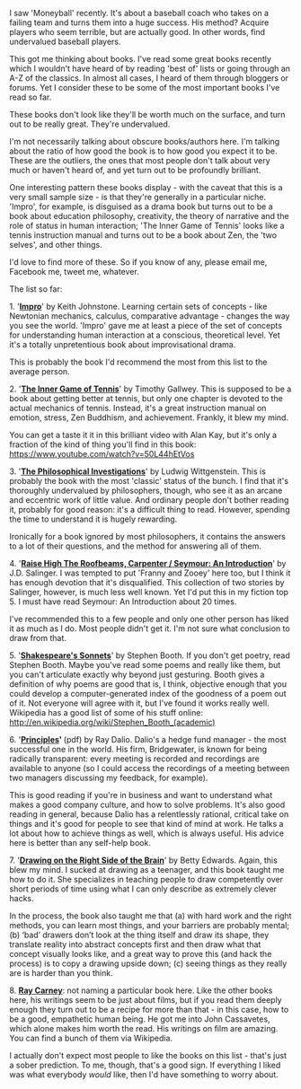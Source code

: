 I saw 'Moneyball' recently. It's about a baseball coach who takes on a failing team and turns them into a huge success. His method? Acquire players who seem terrible, but are actually good. In other words, find undervalued baseball players.

This got me thinking about books. I've read some great books recently which I wouldn't have heard of by reading 'best of' lists or going through an A-Z of the classics. In almost all cases, I heard of them through bloggers or forums. Yet I consider these to be some of the most important books I've read so far.

These books don't look like they'll be worth much on the surface, and turn out to be really great. They're undervalued.

I'm not necessarily talking about obscure books/authors here. I'm talking about the ratio of how good the book is to how good you expect it to be. These are the outliers, the ones that most people don't talk about very much or haven't heard of, and yet turn out to be profoundly brilliant.

One interesting pattern these books display - with the caveat that this is a very small sample size - is that they're generally in a particular niche. 'Impro', for example, is disguised as a drama book but turns out to be a book about education philosophy, creativity, the theory of narrative and the role of status in human interaction; 'The Inner Game of Tennis' looks like a tennis instruction manual and turns out to be a book about Zen, the 'two selves', and other things.

I'd love to find more of these. So if you know of any, please email me, Facebook me, tweet me, whatever.

The list so far:

1\. '**[Impro](http://www.amazon.co.uk/Impro-Performance-Books-Improvisation-Theatre/dp/0713687010/ref=sr_1_1?ie=UTF8&amp;qid=1350209370&amp;sr=8-1)**' by Keith Johnstone. Learning certain sets of concepts - like Newtonian mechanics, calculus, comparative advantage - changes the way you see the world. 'Impro' gave me at least a piece of the set of concepts for understanding human interaction at a conscious, theoretical level. Yet it's a totally unpretentious book about improvisational drama.

This is probably the book I'd recommend the most from this list to the average person.

2\. '**[The Inner Game of Tennis](http://www.amazon.co.uk/Inner-Game-Tennis-Timothy-Gallwey/dp/0330295136/ref=sr_1_1?s=books&amp;ie=UTF8&amp;qid=1350209411&amp;sr=1-1)**' by Timothy Gallwey. This is supposed to be a book about getting better at tennis, but only one chapter is devoted to the actual mechanics of tennis. Instead, it's a great instruction manual on emotion, stress, Zen Buddhism, and achievement. Frankly, it blew my mind.

You can get a taste it it in this brilliant video with Alan Kay, but it's only a fraction of the kind of thing you'll find in this book: https://www.youtube.com/watch?v=50L44hEtVos

3\. '**[The Philosophical Investigations](http://www.amazon.co.uk/Philosophical-Investigations-Ludwig-Wittgenstein/dp/1405159294/ref=sr_1_1?s=books&amp;ie=UTF8&amp;qid=1350209483&amp;sr=1-1)**' by Ludwig Wittgenstein. This is probably the book with the most 'classic' status of the bunch. I find that it's thoroughly undervalued by philosophers, though, who see it as an arcane and eccentric work of little value. And ordinary people don't bother reading it, probably for good reason: it's a difficult thing to read. However, spending the time to understand it is hugely rewarding.

Ironically for a book ignored by most philosophers, it contains the answers to a lot of their questions, and the method for answering all of them.

4\. '**[Raise High The Roofbeams, Carpenter / Seymour: An Introduction](http://www.amazon.co.uk/Raise-High-Roof-Carpenters-Seymour/dp/0241950465/ref=sr_1_1?s=books&amp;ie=UTF8&amp;qid=1350209566&amp;sr=1-1)**' by J.D. Salinger. I was tempted to put 'Franny and Zooey' here too, but I think it has enough devotion that it's disqualified. This collection of two stories by Salinger, however, is much less well known. Yet I'd put this in my fiction top 5. I must have read Seymour: An Introduction about 20 times.

I've recommended this to a few people and only one other person has liked it as much as I do. Most people didn't get it. I'm not sure what conclusion to draw from that.

5\. '**[Shakespeare's Sonnets](http://www.amazon.co.uk/Shakespeares-Sonnets-Yale-Nota-Bene/dp/0300085060/ref=sr_1_1?s=books&amp;ie=UTF8&amp;qid=1350209598&amp;sr=1-1)**' by Stephen Booth. If you don't get poetry, read Stephen Booth. Maybe you've read some poems and really like them, but you can't articulate exactly why beyond just gesturing. Booth gives a definition of why poems are good that is, I think, objective enough that you could develop a computer-generated index of the goodness of a poem out of it. Not everyone will agree with it, but I've found it works really well. Wikipedia has a good list of some of his stuff online: http://en.wikipedia.org/wiki/Stephen_Booth_(academic)

6\. '**[Principles](http://www.bwater.com/Uploads/FileManager/Principles/Bridgewater-Associates-Ray-Dalio-Principles.pdf)'&nbsp;**(pdf) by Ray Dalio. Dalio's a hedge fund manager - the most successful one in the world. His firm, Bridgewater, is known for being radically transparent: every meeting is recorded and recordings are available to anyone (so I could access the recordings of a meeting between two managers discussing my feedback, for example).

This is good reading if you're in business and want to understand what makes a good company culture, and how to solve problems. It's also good reading in general, because Dalio has a relentlessly rational, critical take on things and it's good for people to see that kind of mind at work. He talks a lot about how to achieve things as well, which is always useful. His advice here is better than any self-help book.&nbsp;

7\. '**[Drawing on the Right Side of the Brain](http://www.amazon.co.uk/New-Drawing-Right-Side-Brain/dp/0007116454 "Drawing")**' by Betty Edwards. Again, this blew my mind. I sucked at drawing as a teenager, and this book taught me how to do it. She specializes in teaching people to draw competently over short periods of time using what I can only describe as extremely clever hacks.&nbsp;

In the process, the book also taught me that (a) with hard work and the right methods, you can learn most things, and your barriers are probably mental; (b) &lsquo;bad&rsquo; drawers don&rsquo;t look at the thing itself and draw its shape, they translate reality into abstract concepts first and then draw what that concept visually looks like, and a great way to prove this (and hack the process) is to copy a drawing upside down; (c) seeing things as they really are is harder than you think.&nbsp;

8\. **[Ray Carney](http://en.wikipedia.org/wiki/Ray_Carney)**: not naming a particular book here. Like the other books here, his writings seem to be just about films, but if you read them deeply enough they turn out to be a recipe for more than that - in this case, how to be a good, empathetic human being. He got me into John Cassavetes, which alone makes him worth the read. His writings on film are amazing. You can find a bunch of them via Wikipedia.&nbsp;

I actually don't expect most people to like the books on this list - that's just a sober prediction. To me, though, that's a good sign. If everything I liked was what everybody *would* like, then I'd have something to worry about.&nbsp;